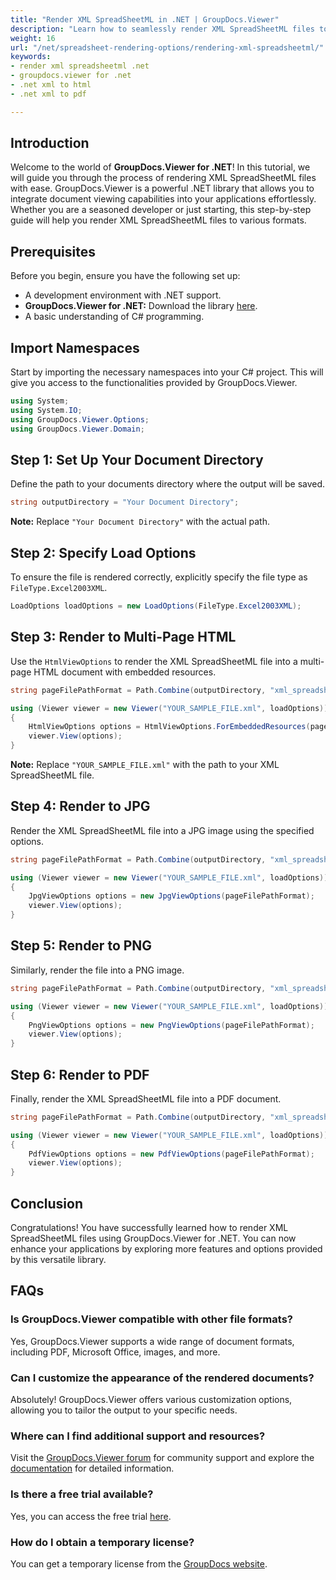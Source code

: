 ```yaml
---
title: "Render XML SpreadSheetML in .NET | GroupDocs.Viewer"
description: "Learn how to seamlessly render XML SpreadSheetML files to HTML, JPG, PNG, and PDF in your .NET applications using GroupDocs.Viewer."
weight: 16
url: "/net/spreadsheet-rendering-options/rendering-xml-spreadsheetml/"
keywords:
- render xml spreadsheetml .net
- groupdocs.viewer for .net
- .net xml to html
- .net xml to pdf

---
```


## Introduction

Welcome to the world of **GroupDocs.Viewer for .NET**! In this tutorial, we will guide you through the process of rendering XML SpreadSheetML files with ease. GroupDocs.Viewer is a powerful .NET library that allows you to integrate document viewing capabilities into your applications effortlessly. Whether you are a seasoned developer or just starting, this step-by-step guide will help you render XML SpreadSheetML files to various formats.

## Prerequisites

Before you begin, ensure you have the following set up:
*   A development environment with .NET support.
*   **GroupDocs.Viewer for .NET:** Download the library [here](https://releases.groupdocs.com/viewer/net/).
*   A basic understanding of C# programming.

## Import Namespaces

Start by importing the necessary namespaces into your C# project. This will give you access to the functionalities provided by GroupDocs.Viewer.

```csharp
using System;
using System.IO;
using GroupDocs.Viewer.Options;
using GroupDocs.Viewer.Domain;
```

## Step 1: Set Up Your Document Directory

Define the path to your documents directory where the output will be saved.

```csharp
string outputDirectory = "Your Document Directory";
```
**Note:** Replace `"Your Document Directory"` with the actual path.

## Step 2: Specify Load Options

To ensure the file is rendered correctly, explicitly specify the file type as `FileType.Excel2003XML`.

```csharp
LoadOptions loadOptions = new LoadOptions(FileType.Excel2003XML);
```

## Step 3: Render to Multi-Page HTML

Use the `HtmlViewOptions` to render the XML SpreadSheetML file into a multi-page HTML document with embedded resources.

```csharp
string pageFilePathFormat = Path.Combine(outputDirectory, "xml_spreadsheetml_result.html");

using (Viewer viewer = new Viewer("YOUR_SAMPLE_FILE.xml", loadOptions))
{
    HtmlViewOptions options = HtmlViewOptions.ForEmbeddedResources(pageFilePathFormat);
    viewer.View(options);
}
```
**Note:** Replace `"YOUR_SAMPLE_FILE.xml"` with the path to your XML SpreadSheetML file.

## Step 4: Render to JPG

Render the XML SpreadSheetML file into a JPG image using the specified options.

```csharp
string pageFilePathFormat = Path.Combine(outputDirectory, "xml_spreadsheetml_result.jpg");

using (Viewer viewer = new Viewer("YOUR_SAMPLE_FILE.xml", loadOptions))
{
    JpgViewOptions options = new JpgViewOptions(pageFilePathFormat);
    viewer.View(options);
}
```

## Step 5: Render to PNG

Similarly, render the file into a PNG image.

```csharp
string pageFilePathFormat = Path.Combine(outputDirectory, "xml_spreadsheetml_result.png");

using (Viewer viewer = new Viewer("YOUR_SAMPLE_FILE.xml", loadOptions))
{
    PngViewOptions options = new PngViewOptions(pageFilePathFormat);
    viewer.View(options);
}
```

## Step 6: Render to PDF

Finally, render the XML SpreadSheetML file into a PDF document.

```csharp
string pageFilePathFormat = Path.Combine(outputDirectory, "xml_spreadsheetml_result.pdf");

using (Viewer viewer = new Viewer("YOUR_SAMPLE_FILE.xml", loadOptions))
{
    PdfViewOptions options = new PdfViewOptions(pageFilePathFormat);
    viewer.View(options);
}
```

## Conclusion

Congratulations! You have successfully learned how to render XML SpreadSheetML files using GroupDocs.Viewer for .NET. You can now enhance your applications by exploring more features and options provided by this versatile library.

## FAQs

### Is GroupDocs.Viewer compatible with other file formats?
Yes, GroupDocs.Viewer supports a wide range of document formats, including PDF, Microsoft Office, images, and more.

### Can I customize the appearance of the rendered documents?
Absolutely! GroupDocs.Viewer offers various customization options, allowing you to tailor the output to your specific needs.

### Where can I find additional support and resources?
Visit the [GroupDocs.Viewer forum](https://forum.groupdocs.com/c/viewer/9) for community support and explore the [documentation](https://reference.groupdocs.com/viewer/net/) for detailed information.

### Is there a free trial available?
Yes, you can access the free trial [here](https://releases.groupdocs.com/).

### How do I obtain a temporary license?
You can get a temporary license from the [GroupDocs website](https://purchase.groupdocs.com/temporary-license/).

